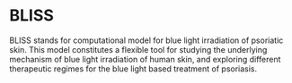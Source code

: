 # BLISS
BLISS stands for computational model for blue light irradiation of psoriatic skin. This model constitutes a flexible tool for studying the underlying mechanism of blue light irradiation of human skin, and exploring different therapeutic regimes for the blue light based treatment of psoriasis. 
